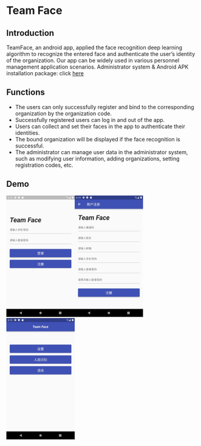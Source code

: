 # Team Face

## Introduction
TeamFace, an android app, applied the face recognition deep learning algorithm to recognize the entered face and authenticate the user’s identity of the organization. Our app can be widely used in various personnel management application scenarios.
Administrator system & Android APK installation package: click [here](http://39.103.167.15:2022)

## Functions
* The users can only successfully register and bind to the corresponding organization by the organization code.
* Successfully registered users can log in and out of the app.
* Users can collect and set their faces in the app to authenticate their identities.
* The bound organization will be displayed if the face recognition is successful.
* The administrator can manage user data in the administrator system, such as modifying user information, adding organizations, setting registration codes, etc.

## Demo
<img src="https://github.com/PeimingCHEN/Team-Face/raw/master/demo/login.jpg" width="180"/><img src="https://github.com/PeimingCHEN/Team-Face/raw/master/demo/signup.jpg" width="180"/><img src="https://github.com/PeimingCHEN/Team-Face/raw/master/demo/home.jpg" width="180"/>

